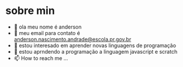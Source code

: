 # sobre min

- 👋 ola meu nome é anderson
- 👀 meu email para  contato é anderson.nascimento.andrade@escola.pr.gov.br
- 🌱 estou interesado em aprender novas linguagens de programação
- 💞️ estou aprndendo a programação a linguagem javascript e scratch
- 📫 How to reach me ...

<!---
chokito000/chokito000 is a ✨ special ✨ repository because its `README.md` (this file) appears on your GitHub profile.
You can click the Preview link to take a look at your changes.
--->
